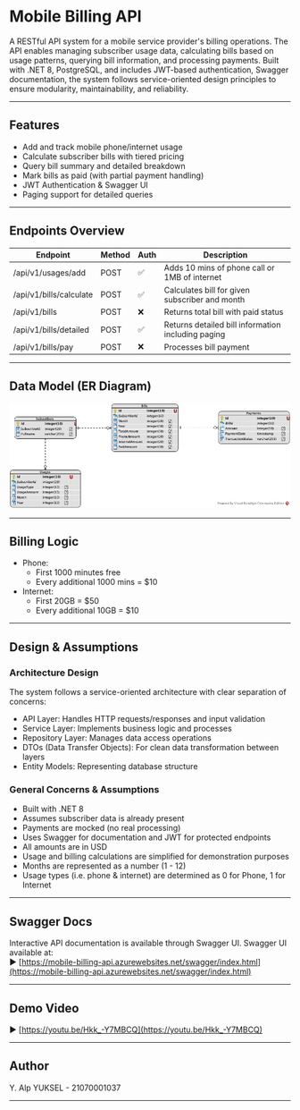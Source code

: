 # Mobile Billing API

A RESTful API system for a mobile service provider's billing operations. The API enables managing subscriber usage data, calculating bills based on usage patterns, querying bill information, and processing payments. Built with .NET 8, PostgreSQL, and includes JWT-based authentication, Swagger documentation, the system follows service-oriented design principles to ensure modularity, maintainability, and reliability.

---

## Features

- Add and track mobile phone/internet usage
- Calculate subscriber bills with tiered pricing
- Query bill summary and detailed breakdown
- Mark bills as paid (with partial payment handling)
- JWT Authentication & Swagger UI
- Paging support for detailed queries

---

## Endpoints Overview

| Endpoint                    | Method | Auth | Description                                           |
|-----------------------------|--------|------|-------------------------------------------------------|
| /api/v1/usages/add        | POST   | ✅   | Adds 10 mins of phone call or 1MB of internet         |
| /api/v1/bills/calculate   | POST   | ✅   | Calculates bill for given subscriber and month        |
| /api/v1/bills             | POST   | ❌   | Returns total bill with paid status                   |
| /api/v1/bills/detailed    | POST   | ✅   | Returns detailed bill information including paging    |
| /api/v1/bills/pay         | POST   | ❌   | Processes bill payment                                |

---

## Data Model (ER Diagram)

![ER Diagram](https://github.com/4lpY/Mobile-Billing-API/blob/main/public/mobile-billing-api-erd.jpg?raw=true)

---
## Billing Logic

- Phone:
  - First 1000 minutes free
  - Every additional 1000 mins = $10
- Internet:
  - First 20GB = $50
  - Every additional 10GB = $10

---

## Design & Assumptions

### Architecture Design

The system follows a service-oriented architecture with clear separation of concerns:
- API Layer: Handles HTTP requests/responses and input validation
- Service Layer: Implements business logic and processes
- Repository Layer: Manages data access operations
- DTOs (Data Transfer Objects): For clean data transformation between layers
- Entity Models: Representing database structure

### General Concerns & Assumptions

- Built with .NET 8
- Assumes subscriber data is already present
- Payments are mocked (no real processing)
- Uses Swagger for documentation and JWT for protected endpoints
- All amounts are in USD
- Usage and billing calculations are simplified for demonstration purposes
- Months are represented as a number (1 - 12)
- Usage types (i.e. phone & internet) are determined as 0 for Phone, 1 for Internet

---

## Swagger Docs

Interactive API documentation is available through Swagger UI.
Swagger UI available at:  
▶️ [https://mobile-billing-api.azurewebsites.net/swagger/index.html](https://mobile-billing-api.azurewebsites.net/swagger/index.html)

---

## Demo Video

▶️ [https://youtu.be/Hkk_-Y7MBCQ](https://youtu.be/Hkk_-Y7MBCQ)

---

## Author

Y. Alp YUKSEL - 21070001037  

---
